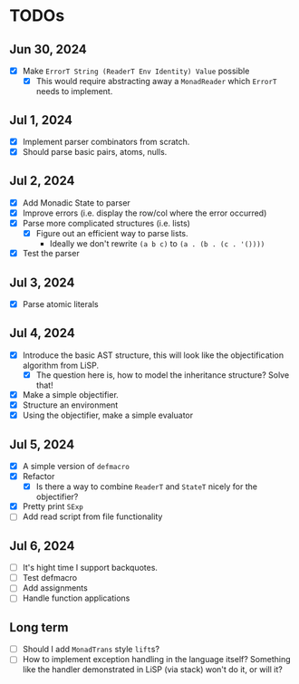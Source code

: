 # TODOs

## Jun 30, 2024

 - [x] Make `ErrorT String (ReaderT Env Identity) Value` possible
   - [x] This would require abstracting away a `MonadReader` which
     `ErrorT` needs to implement.

## Jul 1, 2024

 - [x] Implement parser combinators from scratch.
 - [x] Should parse basic pairs, atoms, nulls.

## Jul 2, 2024
 - [x] Add Monadic State to parser
 - [x] Improve errors (i.e. display the row/col where the error occurred)
 - [x] Parse more complicated structures (i.e. lists)
   - [x] Figure out an efficient way to parse lists.
     - Ideally we don't rewrite `(a b c)` to `(a . (b . (c . '())))`
 - [x] Test the parser

## Jul 3, 2024
 - [x] Parse atomic literals

## Jul 4, 2024
 - [x] Introduce the basic AST structure, this will look like the objectification
   algorithm from LiSP.
     - [x] The question here is, how to model the inheritance structure? Solve that!
 - [x] Make a simple objectifier.
 - [x] Structure an environment
 - [x] Using the objectifier, make a simple evaluator

## Jul 5, 2024
 - [x] A simple version of `defmacro`
 - [x] Refactor
   - [x] Is there a way to combine `ReaderT` and `StateT` nicely for the objectifier?
 - [x] Pretty print `SExp`
 - [ ] Add read script from file functionality

## Jul 6, 2024
 - [ ] It's hight time I support backquotes.
 - [ ] Test defmacro
 - [ ] Add assignments
 - [ ] Handle function applications

## Long term

 - [ ] Should I add `MonadTrans` style `lift`s?
 - [ ] How to implement exception handling in the language itself?
   Something like the handler demonstrated in LiSP (via stack) won't
   do it, or will it?
